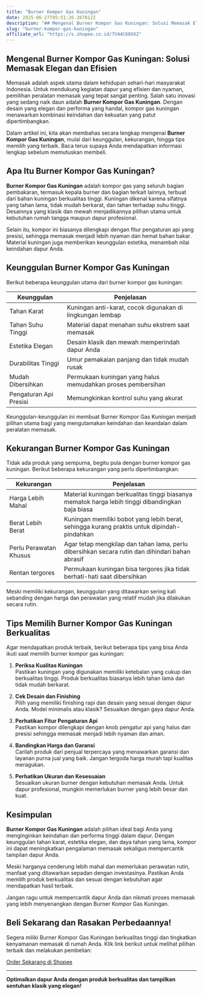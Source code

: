 ```yaml
---
title: "Burner Kompor Gas Kuningan"
date: 2025-06-27T05:51:26.267812Z
description: "## Mengenal Burner Kompor Gas Kuningan: Solusi Memasak Elegan dan Efisien  ..."
slug: "burner-kompor-gas-kuningan"
affiliate_url: "https://s.shopee.co.id/7V44C68VX2"
---
```

## Mengenal Burner Kompor Gas Kuningan: Solusi Memasak Elegan dan Efisien  

Memasak adalah aspek utama dalam kehidupan sehari-hari masyarakat Indonesia. Untuk mendukung kegiatan dapur yang efisien dan nyaman, pemilihan peralatan memasak yang tepat sangat penting. Salah satu inovasi yang sedang naik daun adalah **Burner Kompor Gas Kuningan**. Dengan desain yang elegan dan performa yang handal, kompor gas kuningan menawarkan kombinasi keindahan dan kekuatan yang patut dipertimbangkan.  

Dalam artikel ini, kita akan membahas secara lengkap mengenai **Burner Kompor Gas Kuningan**, mulai dari keunggulan, kekurangan, hingga tips memilih yang terbaik. Baca terus supaya Anda mendapatkan informasi lengkap sebelum memutuskan membeli.  

## Apa Itu Burner Kompor Gas Kuningan?  

**Burner Kompor Gas Kuningan** adalah kompor gas yang seluruh bagian pembakaran, termasuk kepala burner dan bagian terkait lainnya, terbuat dari bahan kuningan berkualitas tinggi. Kuningan dikenal karena sifatnya yang tahan lama, tidak mudah berkarat, dan tahan terhadap suhu tinggi. Desainnya yang klasik dan mewah menjadikannya pilihan utama untuk kebutuhan rumah tangga maupun dapur profesional.  

Selain itu, kompor ini biasanya dilengkapi dengan fitur pengaturan api yang presisi, sehingga memasak menjadi lebih nyaman dan hemat bahan bakar. Material kuningan juga memberikan keunggulan estetika, menambah nilai keindahan dapur Anda.  

## Keunggulan Burner Kompor Gas Kuningan  

Berikut beberapa keunggulan utama dari burner kompor gas kuningan:  

| Keunggulan | Penjelasan |  
|--------------|--------------|  
| Tahan Karat | Kuningan anti-karat, cocok digunakan di lingkungan lembap |  
| Tahan Suhu Tinggi | Material dapat menahan suhu ekstrem saat memasak |  
| Estetika Elegan | Desain klasik dan mewah memperindah dapur Anda |  
| Durabilitas Tinggi | Umur pemakaian panjang dan tidak mudah rusak |  
| Mudah Dibersihkan | Permukaan kuningan yang halus memudahkan proses pembersihan |  
| Pengaturan Api Presisi | Memungkinkan kontrol suhu yang akurat |  

Keunggulan-keunggulan ini membuat Burner Kompor Gas Kuningan menjadi pilihan utama bagi yang mengutamakan keindahan dan keandalan dalam peralatan memasak.  

## Kekurangan Burner Kompor Gas Kuningan  

Tidak ada produk yang sempurna, begitu pula dengan burner kompor gas kuningan. Berikut beberapa kekurangan yang perlu dipertimbangkan:  

| Kekurangan | Penjelasan |  
|--------------|--------------|  
| Harga Lebih Mahal | Material kuningan berkualitas tinggi biasanya mematok harga lebih tinggi dibandingkan baja biasa |  
| Berat Lebih Berat | Kuningan memiliki bobot yang lebih berat, sehingga kurang praktis untuk dipindah-pindahkan |  
| Perlu Perawatan Khusus | Agar tetap mengkilap dan tahan lama, perlu dibersihkan secara rutin dan dihindari bahan abrasif |  
| Rentan tergores | Permukaan kuningan bisa tergores jika tidak berhati-hati saat dibersihkan |  

Meski memiliki kekurangan, keunggulan yang ditawarkan sering kali sebanding dengan harga dan perawatan yang relatif mudah jika dilakukan secara rutin.  

## Tips Memilih Burner Kompor Gas Kuningan Berkualitas  

Agar mendapatkan produk terbaik, berikut beberapa tips yang bisa Anda ikuti saat memilih burner kompor gas kuningan:  

1. **Periksa Kualitas Kuningan**  
Pastikan kuningan yang digunakan memiliki ketebalan yang cukup dan berkualitas tinggi. Produk berkualitas biasanya lebih tahan lama dan tidak mudah berkarat.  

2. **Cek Desain dan Finishing**  
Pilih yang memiliki finishing rapi dan desain yang sesuai dengan dapur Anda. Model minimalis atau klasik? Sesuaikan dengan gaya dapur Anda.  

3. **Perhatikan Fitur Pengaturan Api**  
Pastikan kompor dilengkapi dengan knob pengatur api yang halus dan presisi sehingga memasak menjadi lebih nyaman dan aman.  

4. **Bandingkan Harga dan Garansi**  
Carilah produk dari penjual terpercaya yang menawarkan garansi dan layanan purna jual yang baik. Jangan tergoda harga murah tapi kualitas meragukan.  

5. **Perhatikan Ukuran dan Kesesuaian**  
Sesuaikan ukuran burner dengan kebutuhan memasak Anda. Untuk dapur profesional, mungkin memerlukan burner yang lebih besar dan kuat.  

## Kesimpulan  

**Burner Kompor Gas Kuningan** adalah pilihan ideal bagi Anda yang menginginkan keindahan dan performa tinggi dalam dapur. Dengan keunggulan tahan karat, estetika elegan, dan daya tahan yang lama, kompor ini dapat meningkatkan pengalaman memasak sekaligus mempercantik tampilan dapur Anda.  

Meski harganya cenderung lebih mahal dan memerlukan perawatan rutin, manfaat yang ditawarkan sepadan dengan investasinya. Pastikan Anda memilih produk berkualitas dan sesuai dengan kebutuhan agar mendapatkan hasil terbaik.  

Jangan ragu untuk mempercantik dapur Anda dan nikmati proses memasak yang lebih menyenangkan dengan Burner Kompor Gas Kuningan.  

## Beli Sekarang dan Rasakan Perbedaannya!  

Segera miliki Burner Kompor Gas Kuningan berkualitas tinggi dan tingkatkan kenyamanan memasak di rumah Anda. Klik link berikut untuk melihat pilihan terbaik dan melakukan pembelian:  

[Order Sekarang di Shopee](https://s.shopee.co.id/7V44C68VX2)  

---

**Optimalkan dapur Anda dengan produk berkualitas dan tampilkan sentuhan klasik yang elegan!**